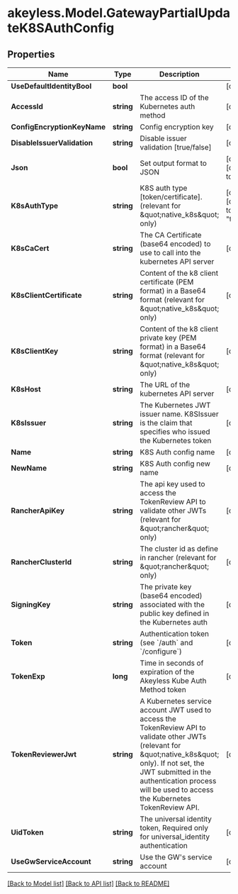 # akeyless.Model.GatewayPartialUpdateK8SAuthConfig

## Properties

Name | Type | Description | Notes
------------ | ------------- | ------------- | -------------
**UseDefaultIdentityBool** | **bool** |  | [optional] 
**AccessId** | **string** | The access ID of the Kubernetes auth method | [optional] 
**ConfigEncryptionKeyName** | **string** | Config encryption key | [optional] 
**DisableIssuerValidation** | **string** | Disable issuer validation [true/false] | [optional] 
**Json** | **bool** | Set output format to JSON | [optional] [default to false]
**K8sAuthType** | **string** | K8S auth type [token/certificate]. (relevant for \&quot;native_k8s\&quot; only) | [optional] [default to "token"]
**K8sCaCert** | **string** | The CA Certificate (base64 encoded) to use to call into the kubernetes API server | [optional] 
**K8sClientCertificate** | **string** | Content of the k8 client certificate (PEM format) in a Base64 format (relevant for \&quot;native_k8s\&quot; only) | [optional] 
**K8sClientKey** | **string** | Content of the k8 client private key (PEM format) in a Base64 format (relevant for \&quot;native_k8s\&quot; only) | [optional] 
**K8sHost** | **string** | The URL of the kubernetes API server | [optional] 
**K8sIssuer** | **string** | The Kubernetes JWT issuer name. K8SIssuer is the claim that specifies who issued the Kubernetes token | [optional] 
**Name** | **string** | K8S Auth config name | [optional] 
**NewName** | **string** | K8S Auth config new name | [optional] 
**RancherApiKey** | **string** | The api key used to access the TokenReview API to validate other JWTs (relevant for \&quot;rancher\&quot; only) | [optional] 
**RancherClusterId** | **string** | The cluster id as define in rancher (relevant for \&quot;rancher\&quot; only) | [optional] 
**SigningKey** | **string** | The private key (base64 encoded) associated with the public key defined in the Kubernetes auth | [optional] 
**Token** | **string** | Authentication token (see &#x60;/auth&#x60; and &#x60;/configure&#x60;) | [optional] 
**TokenExp** | **long** | Time in seconds of expiration of the Akeyless Kube Auth Method token | [optional] 
**TokenReviewerJwt** | **string** | A Kubernetes service account JWT used to access the TokenReview API to validate other JWTs (relevant for \&quot;native_k8s\&quot; only). If not set, the JWT submitted in the authentication process will be used to access the Kubernetes TokenReview API. | [optional] 
**UidToken** | **string** | The universal identity token, Required only for universal_identity authentication | [optional] 
**UseGwServiceAccount** | **string** | Use the GW&#39;s service account | [optional] 

[[Back to Model list]](../README.md#documentation-for-models) [[Back to API list]](../README.md#documentation-for-api-endpoints) [[Back to README]](../README.md)

